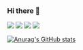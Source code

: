 ### Hi there 👋

<img src="https://img.shields.io/badge/JavaScript-F7DF1E?style=flat-square&logo=javascript&logoColor=black"/>
<img src="https://img.shields.io/badge/C-A8B9CC?style=flat-square&logo=C&logoColor=black"/>
<img src="https://img.shields.io/badge/Spring-6DB33F?style=flat-square&logo=Spring&logoColor=black"/>
<img src="https://img.shields.io/badge/Spring Boot-6DB33F?style=flat-square&logo=Spring Boot&logoColor=black"/>

[![Anurag's GitHub stats](https://github-readme-stats.vercel.app/api?username=Newgarden95)](https://github.com/Newgarden95/github-readme-stats)
<!--[![Top Langs](https://github-readme-stats.vercel.app/api/top-langs/?username=Newgarden95&layout=compact)](https://github.com/Newgarden95/github-readme-stats)-->
